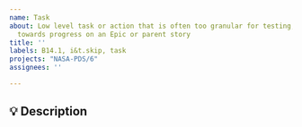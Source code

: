 ```yaml
---
name: Task
about: Low level task or action that is often too granular for testing, but helps
  towards progress on an Epic or parent story
title: ''
labels: B14.1, i&t.skip, task
projects: "NASA-PDS/6"
assignees: ''

---
```


<!--
   For more information on how to populate this Task, see the PDS Wiki on User Story Development:
   https://github.com/NASA-PDS/nasa-pds.github.io/wiki/Issue-Tracking#user-story-development
-->

## 💡 Description
<!-- Enter description here. Make it detailed enough someone could actually know what you are doing, 
     but if you spend too much time on this, it probably deserves it's own story.
     
     NOTE: Be sure to add the sprint-backlog label if you plan on doing this right now.
-->
